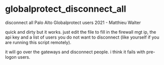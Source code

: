 # globalprotect_disconnect_all
disconnect all Palo Alto Globalprotect users
2021 - Matthieu Walter

quick and dirty but it works.
just edit the file to fill in the firewall mgt ip, the api key and a list of users you do not want to disconnect (like yourself if you are running this script remotely).

it will go over the gateways and disconnect people.
i think it fails with pre-logon users.
